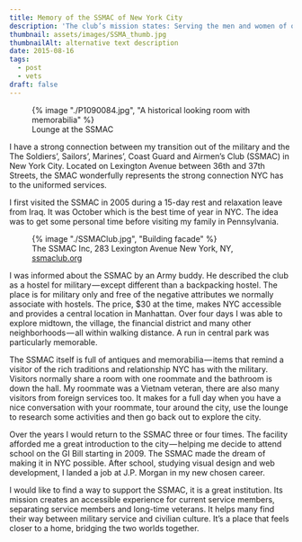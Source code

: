 ```yaml
---
title: Memory of the SSMAC of New York City
description: 'The club’s mission states: Serving the men and women of our Armed Forces since 1919 – the club served me in my transition out of the military'
thumbnail: assets/images/SSMA_thumb.jpg
thumbnailAlt: alternative text description
date: 2015-08-16
tags:
  - post
  - vets
draft: false
---
```


<figure>
  {% image "./P1090084.jpg", "A historical looking room with memorabilia" %}
<figcaption>Lounge at the SSMAC</figcaption>
</figure>

<span class="dropcap">I</span> have a strong connection between my transition out of the military and the The Soldiers&rsquo;, Sailors&rsquo;, Marines&rsquo;, Coast Guard and Airmen&rsquo;s Club (SSMAC) in New York City. Located on Lexington Avenue between 36th and 37th Streets, the SMAC wonderfully represents the strong connection NYC has to the uniformed services.

I first visited the SSMAC in 2005 during a 15-day rest and relaxation leave from Iraq. It was October which is the best time of year in NYC. The idea was to get some personal time before visiting my family in Pennsylvania.

<figure>
  {% image "./SSMAClub.jpg", "Building facade" %}
<figcaption>The SSMAC Inc, 283 Lexington Avenue
New York, NY, <a href="http://ssmaclub.org/" target="_blank">ssmaclub.org</a></figcaption>
</figure>

I was informed about the SSMAC by an Army buddy. He described the club as a hostel for military — except different than a backpacking hostel. The place is for military only and free of the negative attributes we normally associate with hostels. The price, $30 at the time, makes NYC accessible and provides a central location in Manhattan. Over four days I was able to explore midtown, the village, the financial district and many other neighborhoods — all within walking distance. A run in central park was particularly memorable.

The SSMAC itself is full of antiques and memorabilia — items that remind a visitor of the rich traditions and relationship NYC has with the military. Visitors normally share a room with one roommate and the bathroom is down the hall. My roommate was a Vietnam veteran, there are also many visitors from foreign services too. It makes for a full day when you have a nice conversation with your roommate, tour around the city, use the lounge to research some activities and then go back out to explore the city.

Over the years I would return to the SSMAC three or four times. The facility afforded me a great introduction to the city — helping me decide to attend school on the GI Bill starting in 2009. The SSMAC made the dream of making it in NYC possible. After school, studying visual design and web development, I landed a job at J.P. Morgan in my new chosen career.

I would like to find a way to support the SSMAC, it is a great institution. Its mission creates an accessible experience for current service members, separating service members and long-time veterans. It helps many find their way between military service and civilian culture. It’s a place that feels closer to a home, bridging the two worlds together.

